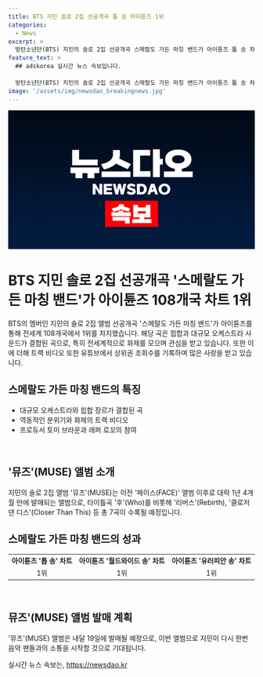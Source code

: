 ```yaml
---
title: BTS 지민 솔로 2집 선공개곡 톱 송 아이튠즈 1위
categories:
  - News
excerpt: >
  방탄소년단(BTS) 지민의 솔로 2집 선공개곡 스메랄도 가든 마칭 밴드가 아이튠즈 톱 송 차트 108개국에서 1위를 차지했다. 빅밴드 사운드에 힙합을 더한 이 곡은 토미 브라운이 프로듀싱하고 래퍼 로꼬가 피처링에 참여했다. 곡과 함께 공개된 트랙 비디오는 유튜브에서 인기를 끌며 조회수 560만회를 기록했다. 이 곡은 내달 19일 발매될 예정인 뮤즈(MUSE) 앨범의 선보이는 곡으로, 기대를 모으고 있다.
feature_text: >
  ## adskorea 실시간 뉴스 속보입니다.

  방탄소년단(BTS) 지민의 솔로 2집 선공개곡 스메랄도 가든 마칭 밴드가 아이튠즈 톱 송 차트 108개국에서 1위를 차지했다. 빅밴드 사운드에 힙합을 더한 이 곡은 토미 브라운이 프로듀싱하고 래퍼 로꼬가 피처링에 참여했다. 곡과 함께 공개된 트랙 비디오는 유튜브에서 인기를 끌며 조회수 560만회를 기록했다. 이 곡은 내달 19일 발매될 예정인 뮤즈(MUSE) 앨범의 선보이는 곡으로, 기대를 모으고 있다.
image: '/assets/img/newsdao_breakingnews.jpg'
---
```


<p><img src="/assets/img/newsdao_breakingnews.jpg" alt="adskorea 속보" /></p>

<h1>BTS 지민 솔로 2집 선공개곡 '스메랄도 가든 마칭 밴드'가 아이튠즈 108개국 차트 1위</h1>

<p data-ke-size="size16">BTS의 멤버인 지민의 솔로 2집 앨범 선공개곡 '스메랄도 가든 마칭 밴드'가 아이튠즈를 통해 전세계 108개국에서 1위를 차지했습니다. 해당 곡은 힙합과 대규모 오케스트라 사운드가 결합된 곡으로, 특히 전세계적으로 화제를 모으며 관심을 받고 있습니다. 또한 이에 더해 트랙 비디오 또한 유튜브에서 상위권 조회수를 기록하며 많은 사랑을 받고 있습니다.</p>

<h2 data-ke-size="size25">스메랄도 가든 마칭 밴드의 특징</h2>

<ul>
  <li>대규모 오케스트라와 힙합 장르가 결합된 곡</li>
  <li>역동적인 분위기와 화제의 트랙 비디오</li>
  <li>프로듀서 토미 브라운과 래퍼 로꼬의 참여</li>
</ul>

<p data-ke-size="size16">&nbsp;</p>

<h2 data-ke-size="size25">'뮤즈'(MUSE) 앨범 소개</h2>

<p data-ke-size="size16">지민의 솔로 2집 앨범 '뮤즈'(MUSE)는 이전 '페이스(FACE)' 앨범 이후로 대략 1년 4개월 만에 발매되는 앨범으로, 타이틀곡 '후'(Who)를 비롯해 '리버스'(Rebirth), '클로저 댄 디스'(Closer Than This) 등 총 7곡이 수록될 예정입니다.</p>

<h2 data-ke-size="size25">스메랄도 가든 마칭 밴드의 성과</h2>

<table>
  <tr>
    <td style="text-align: center; height: 17px;"><b>아이튠즈 '톱 송' 차트</b></td>
    <td style="text-align: center; height: 17px;"><b>아이튠즈 '월드와이드 송' 차트</b></td>
    <td style="text-align: center; height: 17px;"><b>아이튠즈 '유러피안 송' 차트</b></td>
  </tr>
  <tr>
    <td style="text-align: center; height: 17px;">1위</td>
    <td style="text-align: center; height: 17px;">1위</td>
    <td style="text-align: center; height: 17px;">1위</td>
  </tr>
</table>

<p data-ke-size="size16">&nbsp;</p>

<h2 data-ke-size="size25">뮤즈'(MUSE) 앨범 발매 계획</h2>

<p data-ke-size="size16">'뮤즈'(MUSE) 앨범은 내달 19일에 발매될 예정으로, 이번 앨범으로 지민이 다시 한번 음악 팬들과의 소통을 시작할 것으로 기대됩니다.</p>
실시간 뉴스 속보는, <a href="https://newsdao.kr" rel="dofollow">https://newsdao.kr</a>


